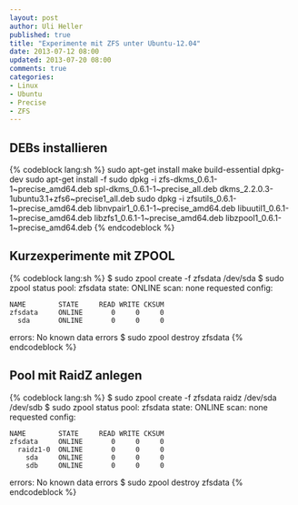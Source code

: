 ```yaml
---
layout: post
author: Uli Heller
published: true
title: "Experimente mit ZFS unter Ubuntu-12.04"
date: 2013-07-12 08:00
updated: 2013-07-20 08:00
comments: true
categories:
- Linux
- Ubuntu
- Precise
- ZFS
---
```


## DEBs installieren

{% codeblock lang:sh %}
sudo apt-get install make build-essential dpkg-dev
sudo apt-get install -f
sudo dpkg -i zfs-dkms_0.6.1-1~precise_amd64.deb spl-dkms_0.6.1-1~precise_all.deb dkms_2.2.0.3-1ubuntu3.1+zfs6~precise1_all.deb
sudo dpkg -i zfsutils_0.6.1-1~precise_amd64.deb libnvpair1_0.6.1-1~precise_amd64.deb libuutil1_0.6.1-1~precise_amd64.deb libzfs1_0.6.1-1~precise_amd64.deb libzpool1_0.6.1-1~precise_amd64.deb
{% endcodeblock %}

## Kurzexperimente mit ZPOOL

{% codeblock lang:sh %}
$ sudo zpool create -f zfsdata /dev/sda
$ sudo zpool status
  pool: zfsdata
 state: ONLINE
  scan: none requested
config:

	NAME        STATE     READ WRITE CKSUM
	zfsdata     ONLINE       0     0     0
	  sda       ONLINE       0     0     0

errors: No known data errors
$ sudo zpool destroy zfsdata
{% endcodeblock %}

## Pool mit RaidZ anlegen

{% codeblock lang:sh %}
$ sudo zpool create -f zfsdata raidz /dev/sda /dev/sdb
$ sudo zpool status
  pool: zfsdata
 state: ONLINE
  scan: none requested
config:

	NAME        STATE     READ WRITE CKSUM
	zfsdata     ONLINE       0     0     0
	  raidz1-0  ONLINE       0     0     0
	    sda     ONLINE       0     0     0
	    sdb     ONLINE       0     0     0

errors: No known data errors
$ sudo zpool destroy zfsdata
{% endcodeblock %}
